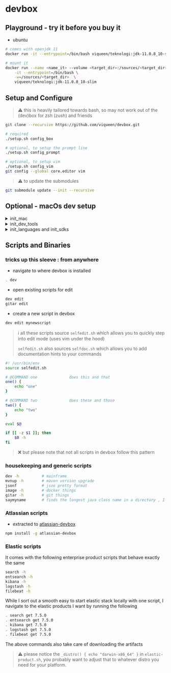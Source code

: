 # devbox

## Playground - try it before you buy it

- ubuntu

```bash
# comes with openjdk 11
docker run -it --entrypoint=/bin/bash viqueen/teknologi:jdk-11.0.8_10-slim

# mount it
docker run --name <name_it> --volume <target_dir>:/sources/<target_dir> \
    -it --entrypoint=/bin/bash \
    -w=/sources/<target_dir>  \
    viqueen/teknologi:jdk-11.0.8_10-slim
```

## Setup and Configure

> :warning: this is heavily tailored towards bash, so may not work out of the (dev)box
> for zsh (zush) and friends

```bash
git clone --recursive https://github.com/viqueen/devbox.git

# required
./setup.sh config_box

# optional, to setup the prompt line
./setup.sh config_prompt

# optional, to setup vim
./setup.sh config_vim
git config --global core.editor vim
```

> :warning: to update the submodules

```bash
git submodule update --init --recursive
```

## Optional - macOs dev setup

<details>
<summary>init_mac</summary>
<p>

```bash
# home_brew
/usr/bin/ruby -e "$(curl -fsSL https://raw.githubusercontent.com/Homebrew/install/master/install)"

# terminal wisdom
brew install cowsay
brew install fortune
echo "fortune | cowsay" >> ~/.profile
```

</p>
</details>

<details>
<summary>init_dev_tools</summary>
<p>

#### Requirements

- [java](https://adoptopenjdk.net/?variant=openjdk11&jvmVariant=hotspot)

```bash
ln -sfvn ~/.bashrc ~/.profile
ln -sfvn ~/.bashrc ~/.bash_profile

# java
curl -s "https://get.sdkman.io" | bash

brew install jenv
echo 'export PATH="$HOME/.jenv/bin:$PATH"' >> ~/.bashrc
echo 'eval "$(jenv init -)"' >> ~/.bashrc

# maven
brew install mvnvm
mvn --version

# node (TODO: provide through brew)
curl -o- https://raw.githubusercontent.com/nvm-sh/nvm/v0.35.1/install.sh | bash
nvm install node

# ruby
brew install rbenv
echo 'eval "$(rbenv init -)"' >> ~/.bashrc

# other build tools
brew install ant
brew install gradle
brew install sbt

brew tap bazelbuild/tap
brew tap-pin bazelbuild/tap
brew install bazel


# aws
brew install awscli
```

</p>
</details>

<details>
<summary>init_languages and init_sdks</summary>
<p>

```bash
brew install scala
brew install kotlin
```

</p>
</details>

## Scripts and Binaries

### tricks up this sleeve : from anywhere

- navigate to where devbox is installed

```bash
. dev
```

- open existing scripts for edit

```bash
dev edit
gitar edit
```

- create a new script in devbox

```bash
dev edit mynewscript
```

> :information_source: all these scripts source `selfedit.sh`
> which allows you to quickly step into edit mode (uses vim under the hood)
>
> `selfedit.sh` also sources `selfdoc.sh` which allows you to add documentation hints
> to your commands

```bash
#! /usr/bin/env
source selfedit.sh

# @COMMAND one              does this and that
one() {
    echo "one"
}

# @COMMAND two              does these and those
two() {
    echo "two"
}

eval $@

if [[ -z $1 ]]; then
    $0 -h
fi
```

> :x: but please note that not all scripts in devbox follow this pattern

### housekeeping and generic scripts

```bash
dev -h          # mainframe
mvnup -h        # maven version upgrade
jsonf           # json pretty format
image -h        # docker things
gitar -h        # git things
saymyname       # finds the longest java class name in a directory , I was bored once so I wrote this
```

### Atlassian scripts

- extracted to [atlassian-devbox](https://github.com/viqueen/atlassian-devbox)

```bash
npm install -g atlassian-devbox
```

### Elastic scripts

It comes with the following enterprise product scripts that behave exactly the same

```bash
search -h
entsearch -h
kibana -h
logstash -h
filebeat -h
```

While I sort out a smooth easy to start elastic stack locally with one script, I navigate to the elastic products
I want by running the following

```bash
. search get 7.5.0
. entsearch get 7.5.0
. kibana get 7.5.0
. logstash get 7.5.0
. filebeat get 7.5.0
```

The above commands also take care of downloading the artifacts

> :warning: please notice the `_distro() { echo "darwin-x86_64" }` in `elastic-product.sh`, you
> probably want to adjust that to whatever distro you need for your platform.
